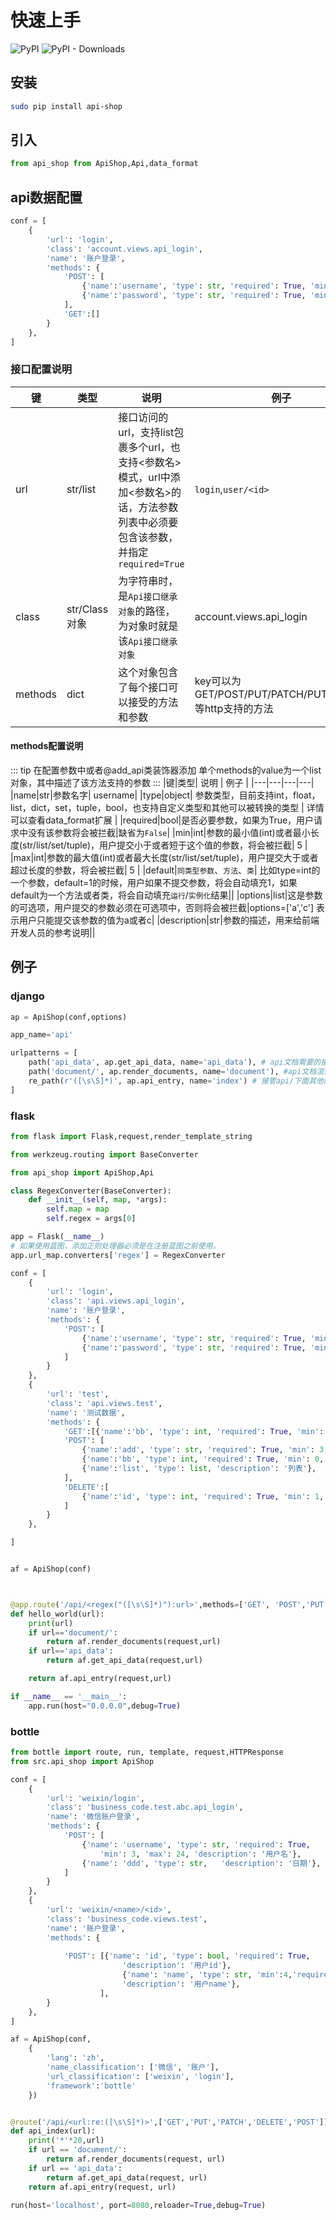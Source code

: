 # 快速上手
![PyPI](https://img.shields.io/pypi/v/api-shop?logo=api-shop) ![PyPI - Downloads](https://img.shields.io/pypi/dm/api-shop)

## 安装
```sh
sudo pip install api-shop
```
## 引入
```python
from api_shop from ApiShop,Api,data_format
```
## api数据配置
``` python
conf = [
    {
        'url': 'login',
        'class': 'account.views.api_login',
        'name': '账户登录',
        'methods': {
            'POST': [
                {'name':'username', 'type': str, 'required': True, 'min': 3, 'max': 24, 'description': '用户名'},
                {'name':'password', 'type': str, 'required': True, 'min': 3, 'max': 24, 'description': '密码'},
            ],
            'GET':[]
        }
    },
]

```

### 接口配置说明

|键|类型| 说明 | 例子 |
|---|---|---|---|
|url| str/list | 接口访问的url，支持list包裹多个url，也支持<参数名>模式，url中添加<参数名>的话，方法参数列表中必须要包含该参数，并指定`required=True`| `login`,`user/<id>`|
|class| str/Class对象 | 为字符串时，是`Api接口继承对象`的路径，为对象时就是该`Api接口继承对象`| account.views.api_login |
|methods| dict | 这个对象包含了每个接口可以接受的方法和参数 | key可以为GET/POST/PUT/PATCH/PUT/DELETE等http支持的方法 |

#### methods配置说明
::: tip 在配置参数中或者@add_api类装饰器添加
单个methods的value为一个list对象，其中描述了该方法支持的参数
:::
|键|类型| 说明 | 例子 |
|---|---|---|---|
|name|str|参数名字| username|
|type|object| 参数类型，目前支持int，float，list，dict，set，tuple，bool，也支持自定义类型和其他可以被转换的类型 | 详情可以查看data_format扩展 |
|required|bool|是否必要参数，如果为True，用户请求中没有该参数将会被拦截|缺省为`False`|
|min|int|参数的最小值(int)或者最小长度(str/list/set/tuple)，用户提交小于或者短于这个值的参数，将会被拦截| 5 |
|max|int|参数的最大值(int)或者最大长度(str/list/set/tuple)，用户提交大于或者超过长度的参数，将会被拦截| 5 |
|default|`同类型参数`、`方法`、`类`| 比如type=int的一个参数，default=1的时候，用户如果不提交参数，将会自动填充1，如果default为一个方法或者类，将会自动填充`运行`/`实例化`结果||
|options|list|这是参数的可选项，用户提交的参数必须在可选项中，否则将会被拦截|options=['a','c'] 表示用户只能提交该参数的值为a或者c|
|description|str|参数的描述，用来给前端开发人员的参考说明||



## 例子

### django
``` python
ap = ApiShop(conf,options)

app_name='api'

urlpatterns = [
    path('api_data', ap.get_api_data, name='api_data'), # api文档需要的接口
    path('document/', ap.render_documents, name='document'), #api文档渲染的路由
    re_path(r'([\s\S]*)', ap.api_entry, name='index') # 接管api/下面其他的全部路由到api_entry入口方法
]
```

### flask
``` python
from flask import Flask,request,render_template_string

from werkzeug.routing import BaseConverter

from api_shop import ApiShop,Api

class RegexConverter(BaseConverter):
    def __init__(self, map, *args):
        self.map = map
        self.regex = args[0]

app = Flask(__name__)
# 如果使用蓝图，添加正则处理器必须是在注册蓝图之前使用。
app.url_map.converters['regex'] = RegexConverter

conf = [
    {
        'url': 'login',
        'class': 'api.views.api_login',
        'name': '账户登录',
        'methods': {
            'POST': [
                {'name':'username', 'type': str, 'required': True, 'min': 3, 'max': 24, 'description': '用户名'},
                {'name':'password', 'type': str, 'required': True, 'min': 3, 'max': 24, 'description': '密码'},
            ]
        }
    },
    {
        'url': 'test',
        'class': 'api.views.test',
        'name': '测试数据',
        'methods': {
            'GET':[{'name':'bb', 'type': int, 'required': True, 'min': 0, 'max': 100, 'description': '百分比','default':95},],
            'POST': [
                {'name':'add', 'type': str, 'required': True, 'min': 3, 'max': 24, 'description': '地址'},
                {'name':'bb', 'type': int, 'required': True, 'min': 0, 'max': 100, 'description': '百分比','default':95},
                {'name':'list', 'type': list, 'description': '列表'},
            ],
            'DELETE':[
                {'name':'id', 'type': int, 'required': True, 'min': 1,'description': '编号'},
            ]
        }
    },

]


af = ApiShop(conf)



@app.route('/api/<regex("([\s\S]*)"):url>',methods=['GET', 'POST','PUT','DELETE','PATCH'])
def hello_world(url):
    print(url)
    if url=='document/':
        return af.render_documents(request,url)
    if url=='api_data':
        return af.get_api_data(request,url)

    return af.api_entry(request,url)

if __name__ == '__main__':
    app.run(host="0.0.0.0",debug=True)
```


### bottle
```python
from bottle import route, run, template, request,HTTPResponse
from src.api_shop import ApiShop

conf = [
    {
        'url': 'weixin/login',
        'class': 'business_code.test.abc.api_login',
        'name': '微信账户登录',
        'methods': {
            'POST': [
                {'name': 'username', 'type': str, 'required': True,
                    'min': 3, 'max': 24, 'description': '用户名'},
                {'name': 'ddd', 'type': str,   'description': '日期'},
            ]
        }
    },
    {
        'url': 'weixin/<name>/<id>',
        'class': 'business_code.views.test',
        'name': '账户登录',
        'methods': {
            
            'POST': [{'name': 'id', 'type': bool, 'required': True,
                         'description': '用户id'},
                         {'name': 'name', 'type': str, 'min':4,'required': True,
                         'description': '用户name'}, 
                    ],
        }
    },
]

af = ApiShop(conf,
    {
        'lang': 'zh',
        'name_classification': ['微信', '账户'],
        'url_classification': ['weixin', 'login'],
        'framework':'bottle'
    })


@route('/api/<url:re:([\s\S]*)>',['GET','PUT','PATCH','DELETE','POST'])
def api_index(url):
    print('*'*20,url)
    if url == 'document/':
        return af.render_documents(request, url)
    if url == 'api_data':
        return af.get_api_data(request, url)
    return af.api_entry(request, url)

run(host='localhost', port=8080,reloader=True,debug=True)
```
